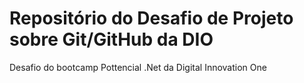 # Repositório do Desafio de Projeto sobre Git/GitHub da DIO
Desafio do bootcamp Pottencial .Net da Digital Innovation One
